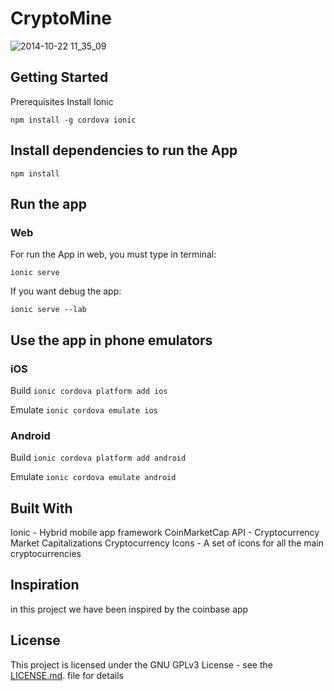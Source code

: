 # CryptoMine

![2014-10-22 11_35_09](https://imgur.com/KJlFXYQ)

## Getting Started
Prerequisites
Install Ionic

`npm install -g cordova ionic`

## Install dependencies to run the App

`npm install`

## Run the app
### Web
For run the App in web, you must type in terminal:

`ionic serve`

If you want debug the app:

`ionic serve --lab`

## Use the app in phone emulators

### iOS 

Build
`ionic cordova platform add ios`

Emulate
`ionic cordova emulate ios`

### Android
Build
`ionic cordova platform add android`

Emulate
`ionic cordova emulate android`

## Built With
Ionic - Hybrid mobile app framework
CoinMarketCap API - Cryptocurrency Market Capitalizations
Cryptocurrency Icons - A set of icons for all the main cryptocurrencies

## Inspiration

in this project we have been inspired by the coinbase app

## License
This project is licensed under the GNU GPLv3 License - see the [LICENSE.md](https://github.com/jsnomad/ionic-cryptocurrency/blob/master/LICENSE.md). file for details
